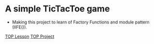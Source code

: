 # A simple TicTacToe game

- Making this project to learn of Factory Functions and module pattern (IIFE()).

[TOP Lesson](https://www.theodinproject.com/paths/full-stack-javascript/courses/javascript)
[TOP Project](https://www.theodinproject.com/lessons/node-path-javascript-tic-tac-toe)

